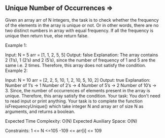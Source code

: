 Unique Number of Occurrences  =>
----------------------------


Given an array arr of N integers, the task is to check whether the frequency of the elements in the array is unique or not. Or in other words, there are no two distinct numbers in array with equal frequency. If all the frequency is unique then return true, else return false.

Example 1:

Input:
N = 5
arr = [1, 1, 2, 5, 5]
Output:
false
Explanation:
The array contains 2 (1’s), 1 (2’s) and 2 (5’s), since the number of frequency of 1 and 5 are the same i.e. 2 times. Therefore, this array does not satisfy the condition.
Example 2:

Input:
N = 10
arr = [2, 2, 5, 10, 1, 2, 10, 5, 10, 2]
Output:
true
Explanation:
Number of 1’s -> 1
Number of 2’s -> 4
Number of 5’s -> 2
Number of 10’s -> 3.
Since, the number of occurrences of elements present in the array is unique. Therefore, this array satisfy the condition.
Your task:
You don't need to read input or print anything. Your task is to complete the function isFrequencyUnique() which take integer N and array arr of size N as arguments, and returns a boolean.

Expected Time Complexity: O(N)
Expected Auxiliary Space: O(N)

Constraints:
1 <= N <=105
-109 <= arr[i] <= 109

